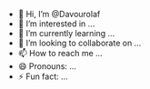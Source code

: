 - 👋 Hi, I’m @Davourolaf
- 👀 I’m interested in ...
- 🌱 I’m currently learning ...
- 💞️ I’m looking to collaborate on ...
- 📫 How to reach me ...
- 😄 Pronouns: ...
- ⚡ Fun fact: ...

<!---
Davourolaf/Davourolaf is a ✨ special ✨ repository because its `README.md` (this file) appears on your GitHub profile.
You can click the Preview link to take a look at your changes.
--->
